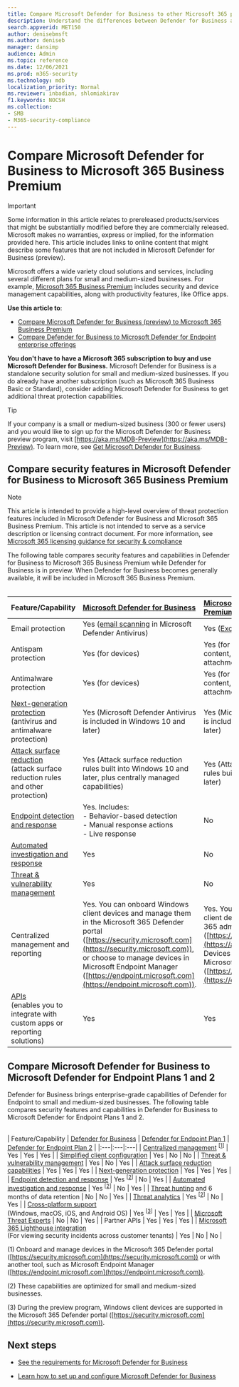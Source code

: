 ```yaml
---
title: Compare Microsoft Defender for Business to other Microsoft 365 plans
description: Understand the differences between Defender for Business and Defender for Endpoint. Knowing what's included in each plan can help you make an informed decision for your company.
search.appverid: MET150 
author: denisebmsft
ms.author: deniseb
manager: dansimp 
audience: Admin
ms.topic: reference
ms.date: 12/06/2021
ms.prod: m365-security
ms.technology: mdb
localization_priority: Normal
ms.reviewer: inbadian, shlomiakirav
f1.keywords: NOCSH 
ms.collection: 
- SMB
- M365-security-compliance
---
```


# Compare Microsoft Defender for Business to Microsoft 365 Business Premium

> [!IMPORTANT]
> Some information in this article relates to prereleased products/services that might be substantially modified before they are commercially released. Microsoft makes no warranties, express or implied, for the information provided here. This article includes links to online content that might describe some features that are not included in Microsoft Defender for Business (preview).

Microsoft offers a wide variety cloud solutions and services, including several different plans for small and medium-sized businesses. For example, [Microsoft 365 Business Premium](../../business/microsoft-365-business-overview.md) includes security and device management capabilities, along with productivity features, like Office apps. 

**Use this article to**:

- [Compare Microsoft Defender for Business (preview) to Microsoft 365 Business Premium](#compare-security-features-in-microsoft-defender-for-business-to-microsoft-365-business-premium)
- [Compare Defender for Business to Microsoft Defender for Endpoint enterprise offerings](#compare-microsoft-defender-for-business-to-microsoft-defender-for-endpoint-plans-1-and-2)


**You don't have to have a Microsoft 365 subscription to buy and use Microsoft Defender for Business.** Microsoft Defender for Business is a standalone security solution for small and medium-sized businesses. If you do already have another subscription (such as Microsoft 365 Business Basic or Standard), consider adding Microsoft Defender for Business to get additional threat protection capabilities. 

> [!TIP]
> If your company is a small or medium-sized business (300 or fewer users) and you would like to sign up for the Microsoft Defender for Business preview program, visit [https://aka.ms/MDB-Preview](https://aka.ms/MDB-Preview). To learn more, see [Get Microsoft Defender for Business](get-defender-business.md).

## Compare security features in Microsoft Defender for Business to Microsoft 365 Business Premium

> [!NOTE]
> This article is intended to provide a high-level overview of threat protection features included in Microsoft Defender for Business and Microsoft 365 Business Premium. This article is not intended to serve as a service description or licensing contract document. For more information, see [Microsoft 365 licensing guidance for security & compliance](/office365/servicedescriptions/microsoft-365-service-descriptions/microsoft-365-tenantlevel-services-licensing-guidance/microsoft-365-security-compliance-licensing-guidance)

The following table compares security features and capabilities in Defender for Business to Microsoft 365 Business Premium while Defender for Business is in preview. When Defender for Business becomes generally available, it will be included in Microsoft 365 Business Premium. <br/><br/>

| Feature/Capability | [Microsoft Defender for Business](mdb-overview.md) | [Microsoft 365 Business Premium](../../business/microsoft-365-business-overview.md) |
|:---|:---|:---|
| Email protection | Yes ([email scanning](../defender-endpoint/configure-advanced-scan-types-microsoft-defender-antivirus.md) in Microsoft Defender Antivirus) | Yes ([Exchange Online Protection](../office-365-security/exchange-online-protection-overview.md)) |
| Antispam protection | Yes (for devices) | Yes (for Microsoft 365 email content, such as messages and attachments) |
| Antimalware protection | Yes (for devices) | Yes (for Microsoft 365 email content, such as messages and attachments) |
| [Next-generation protection](../defender-endpoint/microsoft-defender-antivirus-in-windows-10.md) <br/> (antivirus and antimalware protection) | Yes (Microsoft Defender Antivirus is included in Windows 10 and later)  | Yes (Microsoft Defender Antivirus is included in Windows 10 and later) |
| [Attack surface reduction](../defender-endpoint/overview-attack-surface-reduction.md) <br/>(attack surface reduction rules and other protection)	| Yes (Attack surface reduction rules built into Windows 10 and later, plus centrally managed capabilities) | Yes (Attack surface reduction rules built into Windows 10 and later) |
| [Endpoint detection and response](../defender-endpoint/overview-endpoint-detection-response.md) | Yes. Includes: <br/>- Behavior-based detection <br/>- Manual response actions <br/>- Live response	 | No |
| [Automated investigation and response](../defender-endpoint/automated-investigations.md) | Yes | No |
| [Threat & vulnerability management](../defender-endpoint/tvm-dashboard-insights.md) | Yes | No |
| Centralized management and reporting | Yes. You can onboard Windows client devices and manage them in the Microsoft 365 Defender portal ([https://security.microsoft.com](https://security.microsoft.com)), or choose to manage devices in Microsoft Endpoint Manager ([https://endpoint.microsoft.com](https://endpoint.microsoft.com)). | Yes. You can manage Windows client devices in the Microsoft 365 admin center ([https://admin.microsoft.com](https://admin.microsoft.com)). Devices must be onboarded in Microsoft Endpoint Manager ([https://endpoint.microsoft.com](https://endpoint.microsoft.com)). |
| [APIs](../defender-endpoint/apis-intro.md) <br/>(enables you to integrate with custom apps or reporting solutions)  | Yes | Yes |



## Compare Microsoft Defender for Business to Microsoft Defender for Endpoint Plans 1 and 2

Defender for Business brings enterprise-grade capabilities of Defender for Endpoint to small and medium-sized businesses. The following table compares security features and capabilities in Defender for Business to Microsoft Defender for Endpoint Plans 1 and 2. <br/><br/>

| Feature/Capability | [Defender for Business](mdb-overview.md) | [Defender for Endpoint Plan 1](../defender-endpoint/defender-endpoint-plan-1.md) | [Defender for Endpoint Plan 2](../defender-endpoint/microsoft-defender-endpoint.md) |
|:---|:---|:---|
| [Centralized management](../defender-endpoint/manage-atp-post-migration.md) <sup>[[1](#fn1)]</sup> | Yes | Yes | Yes |
| [Simplified client configuration](mdb-simplified-configuration.md) | Yes | No | No |
| [Threat & vulnerability management](../defender-endpoint/next-gen-threat-and-vuln-mgt.md) | Yes | No | Yes |
| [Attack surface reduction capabilities](../defender-endpoint/overview-attack-surface-reduction.md) | Yes | Yes | Yes |
| [Next-generation protection](../defender-endpoint/next-generation-protection.md) | Yes | Yes | Yes |
| [Endpoint detection and response](../defender-endpoint/overview-endpoint-detection-response.md) | Yes <sup>[[2](#fn2)]</sup> | No | Yes |
| [Automated investigation and response](../defender-endpoint/automated-investigations.md) | Yes <sup>[[2](#fn2)]</sup> | No | Yes |
| [Threat hunting](../defender-endpoint/advanced-hunting-overview.md) and 6 months of data retention | No | No | Yes |
| [Threat analytics](../defender-endpoint/threat-analytics.md) | Yes <sup>[[2](#fn2)]</sup> | No | Yes |
| [Cross-platform support](../defender-endpoint/minimum-requirements.md) <br/>(Windows, macOS, iOS, and Android OS) | Yes <sup>[[3](#fn3)]</sup> | Yes | Yes |
| [Microsoft Threat Experts](../defender-endpoint/microsoft-threat-experts.md) | No | No | Yes |
| Partner APIs | Yes | Yes | Yes |
| [Microsoft 365 Lighthouse integration](../../lighthouse/m365-lighthouse-overview.md) <br/>(For viewing security incidents across customer tenants) | Yes | No | No |

(<a id="fn1">1</a>) Onboard and manage devices in the Microsoft 365 Defender portal ([https://security.microsoft.com](https://security.microsoft.com)) or with another tool, such as Microsoft Endpoint Manager ([https://endpoint.microsoft.com](https://endpoint.microsoft.com)).

(<a id="fn2">2</a>) These capabilities are optimized for small and medium-sized businesses.

(<a id="fn3">3</a>) During the preview program, Windows client devices are supported in the Microsoft 365 Defender portal ([https://security.microsoft.com](https://security.microsoft.com)).

## Next steps

- [See the requirements for Microsoft Defender for Business](mdb-requirements.md)

- [Learn how to set up and configure Microsoft Defender for Business](mdb-setup-configuration.md) 